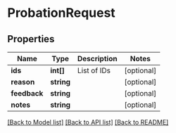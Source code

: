 # ProbationRequest

## Properties
Name | Type | Description | Notes
------------ | ------------- | ------------- | -------------
**ids** | **int[]** | List of IDs | [optional] 
**reason** | **string** |  | [optional] 
**feedback** | **string** |  | [optional] 
**notes** | **string** |  | [optional] 

[[Back to Model list]](../README.md#documentation-for-models) [[Back to API list]](../README.md#documentation-for-api-endpoints) [[Back to README]](../README.md)


